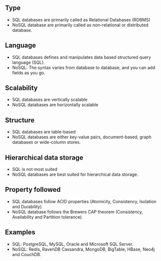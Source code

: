 ## Type
- SQL databases are primarily called as Relational Databases (RDBMS)
- NoSQL database are primarily called as non-relational or distributed database.

## Language
- SQL databases defines and manipulates data based structured query language (SQL).
- NoSQL: The syntax varies from database to database, and you can add fields as you go.

## Scalability
- SQL databases are vertically scalable
- NoSQL databases are horizontally scalable

## Structure
- SQL databases are table-based
- NoSQL databases are either key-value pairs, document-based, graph databases or wide-column stores.

## Hierarchical data storage
- SQL is not most suited
- NoSQL databases are best suited for hierarchical data storage.

## Property followed
- SQL databases follow ACID properties (Atomicity, Consistency, Isolation and Durability)
- NoSQL database follows the Brewers CAP theorem (Consistency, Availability and Partition tolerance).

## Examples
- SQL: PostgreSQL, MySQL, Oracle and Microsoft SQL Server.
- NoSQL: Redis, RavenDB Cassandra, MongoDB, BigTable, HBase, Neo4j and CouchDB.